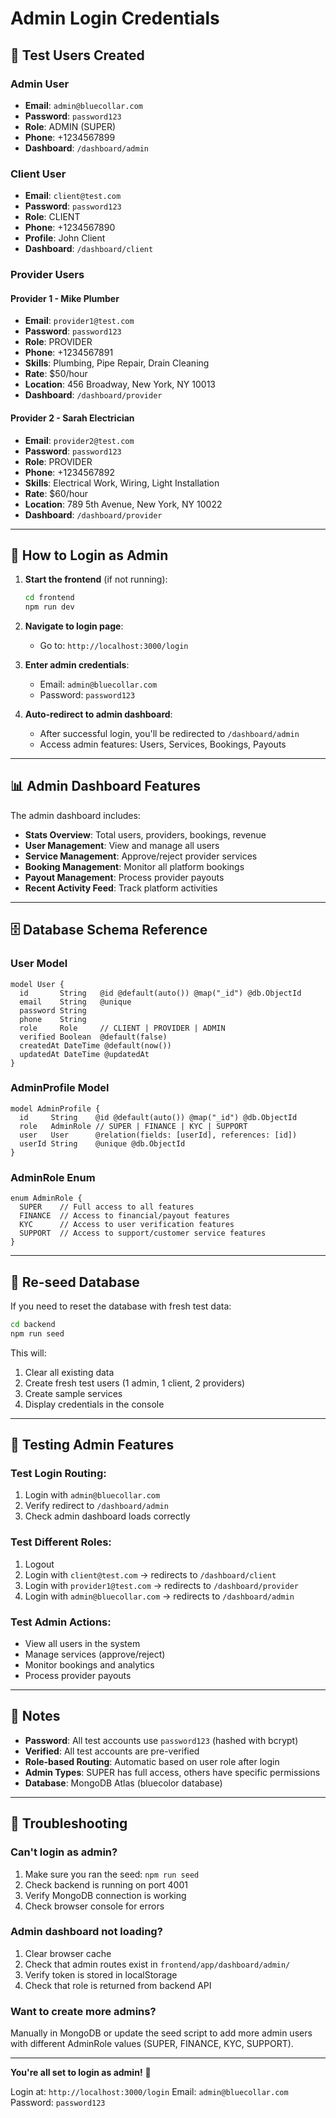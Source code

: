 # Admin Login Credentials

## 🔐 Test Users Created

### Admin User

- **Email**: `admin@bluecollar.com`
- **Password**: `password123`
- **Role**: ADMIN (SUPER)
- **Phone**: +1234567899
- **Dashboard**: `/dashboard/admin`

### Client User

- **Email**: `client@test.com`
- **Password**: `password123`
- **Role**: CLIENT
- **Phone**: +1234567890
- **Profile**: John Client
- **Dashboard**: `/dashboard/client`

### Provider Users

#### Provider 1 - Mike Plumber

- **Email**: `provider1@test.com`
- **Password**: `password123`
- **Role**: PROVIDER
- **Phone**: +1234567891
- **Skills**: Plumbing, Pipe Repair, Drain Cleaning
- **Rate**: $50/hour
- **Location**: 456 Broadway, New York, NY 10013
- **Dashboard**: `/dashboard/provider`

#### Provider 2 - Sarah Electrician

- **Email**: `provider2@test.com`
- **Password**: `password123`
- **Role**: PROVIDER
- **Phone**: +1234567892
- **Skills**: Electrical Work, Wiring, Light Installation
- **Rate**: $60/hour
- **Location**: 789 5th Avenue, New York, NY 10022
- **Dashboard**: `/dashboard/provider`

---

## 🚀 How to Login as Admin

1. **Start the frontend** (if not running):

   ```bash
   cd frontend
   npm run dev
   ```

2. **Navigate to login page**:

   - Go to: `http://localhost:3000/login`

3. **Enter admin credentials**:

   - Email: `admin@bluecollar.com`
   - Password: `password123`

4. **Auto-redirect to admin dashboard**:
   - After successful login, you'll be redirected to `/dashboard/admin`
   - Access admin features: Users, Services, Bookings, Payouts

---

## 📊 Admin Dashboard Features

The admin dashboard includes:

- **Stats Overview**: Total users, providers, bookings, revenue
- **User Management**: View and manage all users
- **Service Management**: Approve/reject provider services
- **Booking Management**: Monitor all platform bookings
- **Payout Management**: Process provider payouts
- **Recent Activity Feed**: Track platform activities

---

## 🗄️ Database Schema Reference

### User Model

```prisma
model User {
  id       String   @id @default(auto()) @map("_id") @db.ObjectId
  email    String   @unique
  password String
  phone    String
  role     Role     // CLIENT | PROVIDER | ADMIN
  verified Boolean  @default(false)
  createdAt DateTime @default(now())
  updatedAt DateTime @updatedAt
}
```

### AdminProfile Model

```prisma
model AdminProfile {
  id     String    @id @default(auto()) @map("_id") @db.ObjectId
  role   AdminRole // SUPER | FINANCE | KYC | SUPPORT
  user   User      @relation(fields: [userId], references: [id])
  userId String    @unique @db.ObjectId
}
```

### AdminRole Enum

```prisma
enum AdminRole {
  SUPER    // Full access to all features
  FINANCE  // Access to financial/payout features
  KYC      // Access to user verification features
  SUPPORT  // Access to support/customer service features
}
```

---

## 🔄 Re-seed Database

If you need to reset the database with fresh test data:

```bash
cd backend
npm run seed
```

This will:

1. Clear all existing data
2. Create fresh test users (1 admin, 1 client, 2 providers)
3. Create sample services
4. Display credentials in the console

---

## 🎯 Testing Admin Features

### Test Login Routing:

1. Login with `admin@bluecollar.com`
2. Verify redirect to `/dashboard/admin`
3. Check admin dashboard loads correctly

### Test Different Roles:

1. Logout
2. Login with `client@test.com` → redirects to `/dashboard/client`
3. Login with `provider1@test.com` → redirects to `/dashboard/provider`
4. Login with `admin@bluecollar.com` → redirects to `/dashboard/admin`

### Test Admin Actions:

- View all users in the system
- Manage services (approve/reject)
- Monitor bookings and analytics
- Process provider payouts

---

## 📝 Notes

- **Password**: All test accounts use `password123` (hashed with bcrypt)
- **Verified**: All test accounts are pre-verified
- **Role-based Routing**: Automatic based on user role after login
- **Admin Types**: SUPER has full access, others have specific permissions
- **Database**: MongoDB Atlas (bluecolor database)

---

## 🔧 Troubleshooting

### Can't login as admin?

1. Make sure you ran the seed: `npm run seed`
2. Check backend is running on port 4001
3. Verify MongoDB connection is working
4. Check browser console for errors

### Admin dashboard not loading?

1. Clear browser cache
2. Check that admin routes exist in `frontend/app/dashboard/admin/`
3. Verify token is stored in localStorage
4. Check that role is returned from backend API

### Want to create more admins?

Manually in MongoDB or update the seed script to add more admin users with different AdminRole values (SUPER, FINANCE, KYC, SUPPORT).

---

**You're all set to login as admin!** 🎉

Login at: `http://localhost:3000/login`
Email: `admin@bluecollar.com`
Password: `password123`
